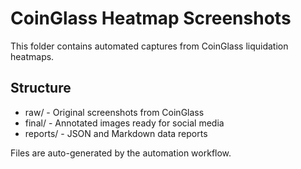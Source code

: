 # CoinGlass Heatmap Screenshots

This folder contains automated captures from CoinGlass liquidation heatmaps.

## Structure
- raw/ - Original screenshots from CoinGlass
- final/ - Annotated images ready for social media
- reports/ - JSON and Markdown data reports

Files are auto-generated by the automation workflow.

